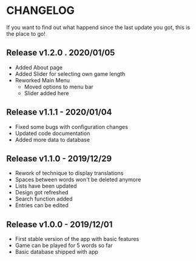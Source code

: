 # CHANGELOG
If you want to find out what happend since the last update you got, this is the place to go!


## Release v1.2.0 . 2020/01/05
- Added About page
- Added Slider for selecting own game length
- Reworked Main Menu
	- Moved options to menu bar
	- Slider added here


## Release v1.1.1 - 2020/01/04
- Fixed some bugs with configuration changes
- Updated code documentation
- Added more data to database

## Release v1.1.0 - 2019/12/29
- Rework of technique to display translations
- Spaces between words won't be deleted anymore
- Lists have been updated
- Design got refreshed
- Search function added
- Entries can be edited

## Release v1.0.0 - 2019/12/01 
- First stable version of the app with basic features
- Game can be played for 5 words so far
- Basic database shipped with app
